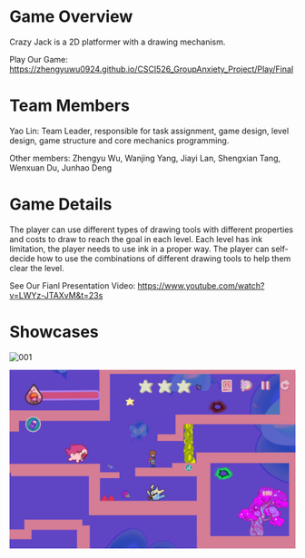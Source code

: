 # Game Overview
Crazy Jack is a 2D platformer with a drawing mechanism.

Play Our Game: https://zhengyuwu0924.github.io/CSCI526_GroupAnxiety_Project/Play/Final

# Team Members
Yao Lin: Team Leader, responsible for task assignment, game design, level design, game structure and core mechanics programming.

Other members: Zhengyu Wu, Wanjing Yang, Jiayi Lan, Shengxian Tang, Wenxuan Du, Junhao Deng

# Game Details

The player can use different types of drawing tools with different properties and costs to draw to reach the goal in each level. Each level has ink limitation, the player needs to use ink in a proper way. The player can self-decide how to use the combinations of different drawing tools to help them clear the level. 

See Our Fianl Presentation Video: https://www.youtube.com/watch?v=LWYz-JTAXvM&t=23s

# Showcases


![001](./gameplay.png)


![002](./gameplay2.png)



